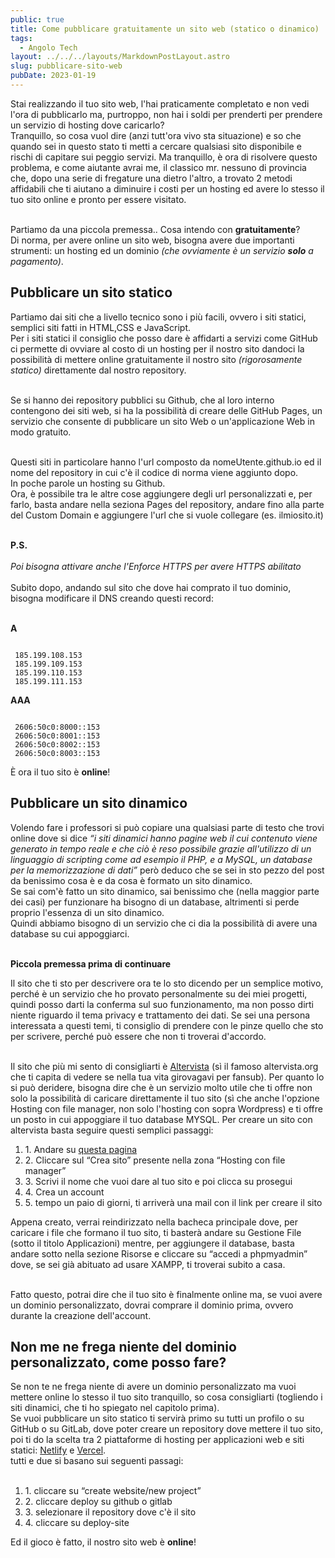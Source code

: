 ```yaml
---
public: true
title: Come pubblicare gratuitamente un sito web (statico o dinamico)
tags:
  - Angolo Tech
layout: ../../../layouts/MarkdownPostLayout.astro
slug: pubblicare-sito-web
pubDate: 2023-01-19
---
```


Stai realizzando il tuo sito web, l'hai praticamente completato e non vedi l'ora di pubblicarlo ma, purtroppo, non hai i soldi per prenderti per prendere un servizio di hosting dove caricarlo?<br />
Tranquillo, so cosa vuol dire (anzi tutt'ora vivo sta situazione) e so che quando sei in questo stato ti metti a cercare qualsiasi sito disponibile e rischi di capitare sui peggio servizi. Ma tranquillo, è ora di risolvere questo problema, e come aiutante avrai me, il classico mr. nessuno di provincia che, dopo una serie di fregature una dietro l'altro, a trovato 2 metodi affidabili che ti aiutano a diminuire i costi per un hosting ed avere lo stesso il tuo sito online e pronto per essere visitato.<br /><br />

Partiamo da una piccola premessa.. Cosa intendo con **gratuitamente**?<br />
Di norma, per avere online un sito web, bisogna avere due importanti strumenti: un hosting ed un dominio _(che ovviamente è un servizio **solo** a pagamento)_.

## Pubblicare un sito statico

Partiamo dai siti che a livello tecnico sono i più facili, ovvero i siti statici, semplici siti fatti in HTML,CSS e JavaScript.<br />
Per i siti statici il consiglio che posso dare è affidarti a servizi come GitHub ci permette di ovviare al costo di un hosting per il nostro sito dandoci la possibilità di mettere online gratuitamente il nostro sito _(rigorosamente statico)_ direttamente dal nostro repository.<br /><br />

Se si hanno dei repository pubblici su Github, che al loro interno contengono dei siti web, si ha la possibilità di creare delle GitHub Pages, un servizio che consente di pubblicare un sito Web o un'applicazione Web in modo gratuito.<br /><br />

Questi siti in particolare hanno l'url composto da nomeUtente.github.io ed il nome del repository in cui c'è il codice di norma viene aggiunto dopo.<br />
In poche parole un hosting su Github.<br />
Ora, è possibile tra le altre cose aggiungere degli url personalizzati e, per farlo, basta andare nella seziona Pages del repository, andare fino alla parte del Custom Domain e aggiungere l'url che si vuole collegare (es. ilmiosito.it)<br /><br />

**P.S.** <br /><br />
_Poi bisogna attivare anche l'Enforce HTTPS per avere HTTPS abilitato_ <br /><br />
Subito dopo, andando sul sito che dove hai comprato il tuo dominio, bisogna modificare il DNS creando questi record:<br /><br />


**A**

```

 185.199.108.153
 185.199.109.153
 185.199.110.153
 185.199.111.153

```

**AAA**

```

 2606:50c0:8000::153
 2606:50c0:8001::153
 2606:50c0:8002::153
 2606:50c0:8003::153

```

È ora il tuo sito è **online**!

## Pubblicare un sito dinamico

Volendo fare i professori si può copiare una qualsiasi parte di testo che trovi online dove si dice _“i siti dinamici hanno pagine web il cui contenuto viene generato in tempo reale e che ciò è reso possibile grazie all'utilizzo di un linguaggio di scripting come ad esempio il PHP, e a MySQL, un database per la memorizzazione di dati”_ però deduco che se sei in sto pezzo del post da benissimo cosa è e da cosa è formato un sito dinamico.<br />
Se sai com'è fatto un sito dinamico, sai benissimo che (nella maggior parte dei casi) per funzionare ha bisogno di un database, altrimenti si perde proprio l'essenza di un sito dinamico.<br />
Quindi abbiamo bisogno di un servizio che ci dia la possibilità di avere una database su cui appoggiarci.<br /><br />

**Piccola premessa prima di continuare**

Il sito che ti sto per descrivere ora te lo sto dicendo per un semplice motivo, perché è un servizio che ho provato personalmente su dei miei progetti, quindi posso darti la conferma sul suo funzionamento, ma non posso dirti niente riguardo il tema privacy e trattamento dei dati.
Se sei una persona interessata a questi temi, ti consiglio di prendere con le pinze quello che sto per scrivere, perché può essere che non ti troverai d'accordo.<br /><br />

Il sito che più mi sento di consigliarti è <a href="https://it.altervista.org/">Altervista</a> (sì il famoso altervista.org che ti capita di vedere se nella tua vita girovagavi per fansub). Per quanto lo si può deridere, bisogna dire che è un servizio molto utile che ti offre non solo la possibilità di caricare direttamente il tuo sito (sì che anche l'opzione Hosting con file manager, non solo l'hosting con sopra Wordpress) e ti offre un posto in cui appoggiare il tuo database MYSQL.
Per creare un sito con altervista basta seguire questi semplici passaggi:
<ol>
  <li>1. Andare su <a href="https://it.altervista.org/crea-sito-gratis.php">questa pagina</a></li>
  <li>2. Cliccare sul “Crea sito” presente nella zona “Hosting con file manager”</li>
  <li>3. Scrivi il nome che vuoi dare al tuo sito e poi clicca su prosegui</li>
  <li>4. Crea un account</li>
  <li>5. tempo un paio di giorni, ti arriverà una mail con il link per creare il sito</li>  
</ol> 

Appena creato, verrai reindirizzato nella bacheca principale dove, per caricare i file che formano il tuo sito, ti basterà andare su Gestione File (sotto il titolo Applicazioni) mentre, per aggiungere il database, basta andare sotto nella sezione Risorse e cliccare su “accedi a phpmyadmin” dove, se sei già abituato ad usare XAMPP, ti troverai subito a casa.<br /><br />

Fatto questo, potrai dire che il tuo sito è finalmente online ma, se vuoi avere un dominio personalizzato, dovrai comprare il dominio prima, ovvero durante la creazione dell'account.

## Non me ne frega niente del dominio personalizzato, come posso fare?

Se non te ne frega niente di avere un dominio personalizzato ma vuoi mettere online lo stesso il tuo sito tranquillo, so cosa consigliarti (togliendo i siti dinamici, che ti ho spiegato nel capitolo prima).<br />
Se vuoi pubblicare un sito statico ti servirà primo su tutti un profilo o su GitHub o su GitLab, dove poter creare un repository dove mettere il tuo sito, poi ti do la scelta tra 2 piattaforme di hosting per applicazioni web e siti statici: <a href="https://www.netlify.com/">Netlify</a> e <a href="https://vercel.com/">Vercel</a>.<br />
tutti e due si basano sui seguenti passagi:<br /><br />
<ol>
  <li>1. cliccare su “create website/new project”</a></li>
  <li>2. cliccare deploy su github o gitlab</li>
  <li>3. selezionare il repository dove c'è il sito</li>
  <li>4. cliccare su deploy-site</li>
</ol> 

Ed il gioco è fatto, il nostro sito web è **online**!